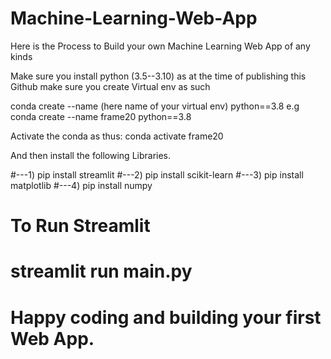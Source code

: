 # Machine-Learning-Web-App

Here is the Process to Build your own Machine Learning Web App of any kinds

Make sure you install python (3.5--3.10) as at the time of publishing this Github
make sure you create Virtual env as such

conda create --name (here name of your virtual env) python==3.8
e.g conda create --name frame20 python==3.8

Activate the conda as thus:
conda activate frame20

And then install the following Libraries.
 
#---1) pip install streamlit
#---2) pip install scikit-learn
#---3) pip install matplotlib
#---4) pip install numpy


# To Run Streamlit

# streamlit run main.py

# Happy coding and building your first Web App.
